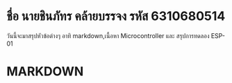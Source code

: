 # ชื่อ นายชินภัทร คล้ายบรรจง รหัส 6310680514 
วันนี้จะมาสรุปหัวข้อต่างๆ อาทิ markdown,เนื้อหา Microcontroller และ สรุปการทดลอง ESP-01

# MARKDOWN
